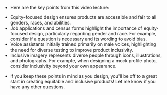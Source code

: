 - Here are the key points from this video lecture:
+ Equity-focused design ensures products are accessible and fair to all genders, races, and abilities.
+ Job applications and census forms highlight the importance of equity-focused design, particularly regarding gender and race. For example, consider if a question is necessary and its wording to avoid bias.
+ Voice assistants initially trained primarily on male voices, highlighting the need for diverse testing to improve product inclusivity.
+ Inclusive imagery represents diverse people through icons, illustrations, and photographs. For example, when designing a mock profile photo, consider inclusivity beyond your own appearance.
- If you keep these points in mind as you design, you'll be off to a great start in creating equitable and inclusive products! Let me know if you have any other questions. 